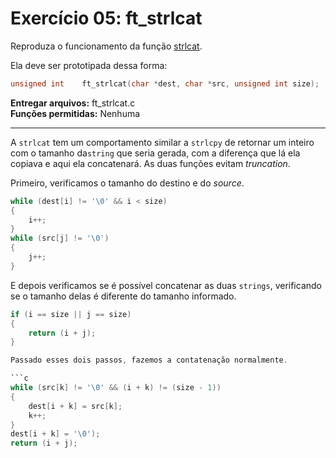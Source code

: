 # Exercício 05: ft_strlcat

Reproduza o funcionamento da função [strlcat](https://man7.org/linux/man-pages/man7/string_copying.7.html).

Ela deve ser prototipada dessa forma:

```c
unsigned int    ft_strlcat(char *dest, char *src, unsigned int size);
```

**Entregar arquivos:** ft_strlcat.c<br>
**Funções permitidas:** Nenhuma

---

A `strlcat` tem um comportamento similar a `strlcpy` de retornar um inteiro com o tamanho da`string` que seria gerada, com a diferença que lá ela copiava e aqui ela concatenará. As duas funções evitam _truncation_.

Primeiro, verificamos o tamanho do destino e do _source_.

```c
while (dest[i] != '\0' && i < size)
{
    i++;
}
while (src[j] != '\0')
{
    j++;
}
```

E depois verificamos se é possível concatenar as duas `strings`, verificando se o tamanho delas é diferente do tamanho informado.

```c
if (i == size || j == size)
{
    return (i + j);
}

Passado esses dois passos, fazemos a contatenação normalmente.

```c
while (src[k] != '\0' && (i + k) != (size - 1))
{
    dest[i + k] = src[k];
    k++;
}
dest[i + k] = '\0');
return (i + j);
```
